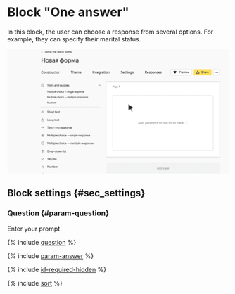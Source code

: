 # Block "One answer"

In this block, the user can choose a response from several options. For example, they can specify their marital status.

![](../../_assets/forms/tutorial-single.gif)

## Block settings {#sec_settings}

### Question {#param-question}

Enter your prompt.

{% include [question](../../_includes/forms/question.md) %}

{% include [param-answer](../../_includes/forms/param-answer.md) %}

{% include [id-required-hidden](../../_includes/forms/id-required-hidden.md) %}

{% include [sort](../../_includes/forms/sort.md) %}


